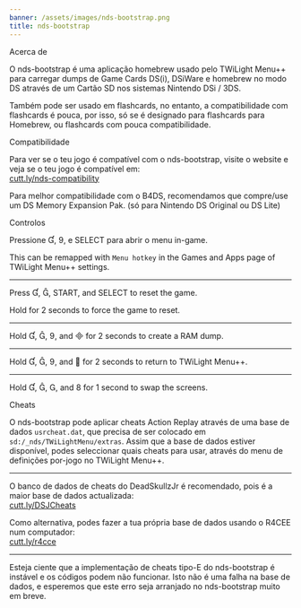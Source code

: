 ```yaml
---
banner: /assets/images/nds-bootstrap.png
title: nds-bootstrap
---
```


<div id="about" class="section-title">Acerca de</div>
<div class="section-body">
    <p>
        O nds-bootstrap é uma aplicação homebrew usado pelo TWiLight Menu++ para carregar dumps de Game Cards DS(i), DSiWare e homebrew no modo DS através de um Cartão SD nos sistemas Nintendo DSi / 3DS.
    </p>
    <p>
        Também pode ser usado em flashcards, no entanto, a compatibilidade com flashcards é pouca, por isso, só se é designado para flashcards para Homebrew, ou flashcards com pouca compatibilidade.
    </p>
</div>

<div id="compatibility" class="section-title">Compatibilidade</div>
<div class="section-body">
    <p>
        Para ver se o teu jogo é compatível com o nds-bootstrap, visite o website e veja se o teu jogo é compatível em:<br><a href="https://cutt.ly/nds-compatibility">cutt.ly/nds-compatibility</a>
    </p>
    <p>
        Para melhor compatibilidade com o B4DS, recomendamos que compre/use um DS Memory Expansion Pak. (só para Nintendo DS Original ou DS Lite)
    </p>
</div>

<div id="controls" class="section-title">Controlos</div>
<div class="section-body">
    <p>
        Pressione &#xE004;, &#xE07A;, e SELECT para abrir o menu in-game.
    </p>
    <p>
        This can be remapped with <code>Menu hotkey</code> in the Games and Apps page of TWiLight Menu++ settings.
    </p>
    <hr>
    <p>
        Press &#xE004;, &#xE005;, START, and SELECT to reset the game.
    </p>
    <p>
        Hold for 2 seconds to force the game to reset.
    </p>
    <hr>
    <p>
        Hold &#xE004;, &#xE005;, &#xE07A;, and &#xE000; for 2 seconds to create a RAM dump.
    </p>
    <hr>
    <p>
        Hold &#xE004;, &#xE005;, &#xE07A;, and &#xE001; for 2 seconds to return to TWiLight Menu++.
    </p>
    <hr>
    <p>
        Hold &#xE004;, &#xE005;, &#xE002;, and &#xE079; for 1 second to swap the screens.
    </p>
</div>

<div id="cheats" class="section-title">Cheats</div>
<div class="section-body">
    <p>
        O nds-bootstrap pode aplicar cheats Action Replay através de uma base de dados <code>usrcheat.dat</code>, que precisa de ser colocado em <code>sd:/_nds/TWiLightMenu/extras</code>. Assim que a base de dados estiver disponível, podes seleccionar quais cheats para usar, através do menu de definições por-jogo no TWiLight Menu++.
    </p>
    <hr>
    <p>
        O banco de dados de cheats do DeadSkullzJr é recomendado, pois é a maior base de dados actualizada:<br><a href="https://cutt.ly/DSJCheats">cutt.ly/DSJCheats</a>
    </p>
    <p>
        Como alternativa, podes fazer a tua própria base de dados usando o R4CEE num computador:<br><a href="https://cutt.ly/r4cce">cutt.ly/r4cce</a>
    </p>
    <hr>
    <p>
        Esteja ciente que a implementação de cheats tipo-E do nds-bootstrap é instável e os códigos podem não funcionar. Isto não é uma falha na base de dados, e esperemos que este erro seja arranjado no nds-bootstrap muito em breve.
    </p>
</div>
